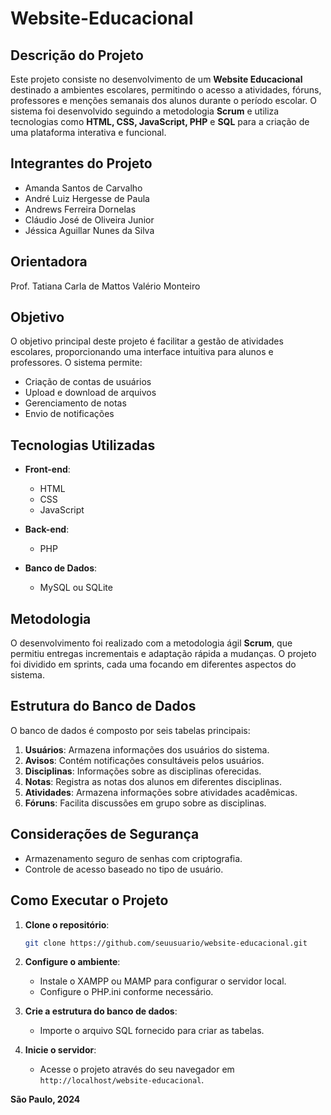 # Website-Educacional

## Descrição do Projeto

Este projeto consiste no desenvolvimento de um **Website Educacional** destinado a ambientes escolares, permitindo o acesso a atividades, fóruns, professores e menções semanais dos alunos durante o período escolar. O sistema foi desenvolvido seguindo a metodologia **Scrum** e utiliza tecnologias como **HTML, CSS, JavaScript, PHP** e **SQL** para a criação de uma plataforma interativa e funcional.

## Integrantes do Projeto

- Amanda Santos de Carvalho
- André Luiz Hergesse de Paula
- Andrews Ferreira Dornelas
- Cláudio José de Oliveira Junior
- Jéssica Aguillar Nunes da Silva

## Orientadora

Prof. Tatiana Carla de Mattos Valério Monteiro

## Objetivo

O objetivo principal deste projeto é facilitar a gestão de atividades escolares, proporcionando uma interface intuitiva para alunos e professores. O sistema permite:

- Criação de contas de usuários
- Upload e download de arquivos
- Gerenciamento de notas
- Envio de notificações

## Tecnologias Utilizadas

- **Front-end**: 
  - HTML
  - CSS
  - JavaScript

- **Back-end**:
  - PHP

- **Banco de Dados**:
  - MySQL ou SQLite

## Metodologia

O desenvolvimento foi realizado com a metodologia ágil **Scrum**, que permitiu entregas incrementais e adaptação rápida a mudanças. O projeto foi dividido em sprints, cada uma focando em diferentes aspectos do sistema.

## Estrutura do Banco de Dados

O banco de dados é composto por seis tabelas principais:

1. **Usuários**: Armazena informações dos usuários do sistema.
2. **Avisos**: Contém notificações consultáveis pelos usuários.
3. **Disciplinas**: Informações sobre as disciplinas oferecidas.
4. **Notas**: Registra as notas dos alunos em diferentes disciplinas.
5. **Atividades**: Armazena informações sobre atividades acadêmicas.
6. **Fóruns**: Facilita discussões em grupo sobre as disciplinas.

## Considerações de Segurança

- Armazenamento seguro de senhas com criptografia.
- Controle de acesso baseado no tipo de usuário.

## Como Executar o Projeto

1. **Clone o repositório**:
   ```bash
   git clone https://github.com/seuusuario/website-educacional.git
   ```

2. **Configure o ambiente**:
   - Instale o XAMPP ou MAMP para configurar o servidor local.
   - Configure o PHP.ini conforme necessário.

3. **Crie a estrutura do banco de dados**:
   - Importe o arquivo SQL fornecido para criar as tabelas.

4. **Inicie o servidor**:
   - Acesse o projeto através do seu navegador em `http://localhost/website-educacional`.


**São Paulo, 2024**